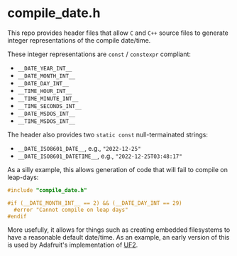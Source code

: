 
# compile_date.h

This repo provides header files that allow `C` and `C++` source
files to generate integer representations of the compile date/time.

These integer representations are `const` / `constexpr` compliant:

* `__DATE_YEAR_INT__`
* `__DATE_MONTH_INT__`
* `__DATE_DAY_INT__`
* `__TIME_HOUR_INT__`
* `__TIME_MINUTE_INT__`
* `__TIME_SECONDS_INT__`
* `__DATE_MSDOS_INT__`
* `__TIME_MSDOS_INT__`

The header also provides two `static const` null-termainated strings:

* `__DATE_ISO8601_DATE__`, e.g., `"2022-12-25"`
* `__DATE_ISO8601_DATETIME__`, e.g., `"2022-12-25T03:48:17"`

As a silly example, this allows generation of code that will
fail to compile on leap-days:

```C
#include "compile_date.h"

#if (__DATE_MONTH_INT__ == 2) && (__DATE_DAY_INT == 29)
  #error "Cannot compile on leap days"
#endif
```

More usefully, it allows for things such as creating embedded filesystems
to have a reasonable default date/time.  As an example, an early version
of this is used by Adafruit's implementation of [UF2](https://github.com/adafruit/Adafruit_nRF52_Bootloader/blob/661827c166989eeadbebe0ef7b4230793b678a4e/src/usb/uf2/ghostfat.c#L247-L254).
